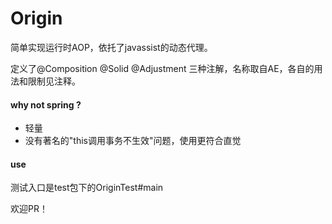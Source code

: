 # Origin

简单实现运行时AOP，依托了javassist的动态代理。

定义了@Composition @Solid @Adjustment 三种注解，名称取自AE，各自的用法和限制见注释。  


#### why not spring ?
* 轻量
* 没有著名的"this调用事务不生效"问题，使用更符合直觉


#### use
测试入口是test包下的OriginTest#main  

欢迎PR！